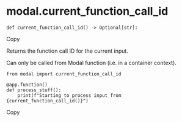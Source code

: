 # modal.current_function_call_id

    
    
    def current_function_call_id() -> Optional[str]:

Copy

Returns the function call ID for the current input.

Can only be called from Modal function (i.e. in a container context).

    
    
    from modal import current_function_call_id
    
    @app.function()
    def process_stuff():
        print(f"Starting to process input from {current_function_call_id()}")

Copy

